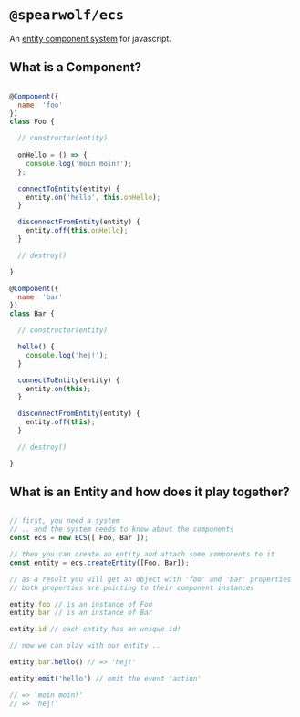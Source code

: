 # `@spearwolf/ecs`

An [entity component system](https://en.wikipedia.org/wiki/Entity_component_system) for javascript.

## What is a Component?

```js

@Component({
  name: 'foo'
})
class Foo {

  // constructor(entity)
  
  onHello = () => {
    console.log('moin moin!');
  };

  connectToEntity(entity) {
    entity.on('hello', this.onHello);
  }

  disconnectFromEntity(entity) {
    entity.off(this.onHello);
  }

  // destroy()

}

@Component({
  name: 'bar'
})
class Bar {

  // constructor(entity)

  hello() {
    console.log('hej!');
  }

  connectToEntity(entity) {
    entity.on(this);
  }

  disconnectFromEntity(entity) {
    entity.off(this);
  }

  // destroy()

}

```

## What is an Entity and how does it play together?

```js

// first, you need a system
// .. and the system needs to know about the components
const ecs = new ECS([ Foo, Bar ]);

// then you can create an entity and attach some components to it
const entity = ecs.createEntity([Foo, Bar]);

// as a result you will get an object with 'foo' and 'bar' properties
// both properties are pointing to their component instances

entity.foo // is an instance of Foo
entity.bar // is an instance of Bar

entity.id // each entity has an unique id!

// now we can play with our entity ..

entity.bar.hello() // => 'hej!'

entity.emit('hello') // emit the event 'action'

// => 'moin moin!'
// => 'hej!'

```

